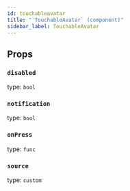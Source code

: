 ```yaml
---
id: touchableavatar
title: "`TouchableAvatar` (component)"
sidebar_label: TouchableAvatar
---
```



Props
-----

### `disabled`

type: `bool`


### `notification`

type: `bool`


### `onPress`

type: `func`


### `source`

type: `custom`


